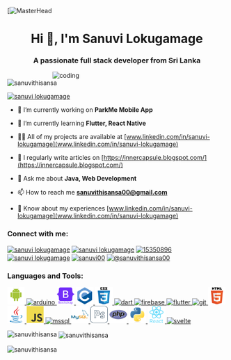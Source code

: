 [![MasterHead](https://blogger.googleusercontent.com/img/b/R29vZ2xl/AVvXsEge-4jCfxiQBwQZZgxtYqGsBK8WpnBAeSezfOgpu8MfYSjk3xbRm3xSrNGXgtM4MEKxH6yJmbTYf0HTQ7OLhrS0azd0gFNj2M-mkIxTbX6Nu3mUvBVNCc4vD1orCLxDC89s3kZRhtFhxVY/w1200-h630-p-k-no-nu/Screen+Shot+2019-11-27+at+4.55.24+PM.png)
<h1 align="center">Hi 👋, I'm Sanuvi Lokugamage</h1>
<h3 align="center">A passionate full stack developer from Sri Lanka</h3>
<img align="right" alt="coding" width="400" src="https://miro.medium.com/v2/resize:fit:1358/1*qdAW1TjCN57h1lbuuzvchg.gif">

<p align="left"> <img src="https://komarev.com/ghpvc/?username=sanuvithisansa&label=Profile%20views&color=0e75b6&style=flat" alt="sanuvithisansa" /> </p>

<p align="left"> <a href="https://twitter.com/sanuvi lokugamage" target="blank"><img src="https://img.shields.io/twitter/follow/sanuvi lokugamage?logo=twitter&style=for-the-badge" alt="sanuvi lokugamage" /></a> </p>

- 🔭 I’m currently working on **ParkMe Mobile App**

- 🌱 I’m currently learning **Flutter, React Native**

- 👨‍💻 All of my projects are available at [www.linkedin.com/in/sanuvi-lokugamage](www.linkedin.com/in/sanuvi-lokugamage)

- 📝 I regularly write articles on [https://innercapsule.blogspot.com/](https://innercapsule.blogspot.com/)

- 💬 Ask me about **Java, Web Development**

- 📫 How to reach me **sanuvithisansa00@gmail.com**

- 📄 Know about my experiences [www.linkedin.com/in/sanuvi-lokugamage](www.linkedin.com/in/sanuvi-lokugamage)

<h3 align="left">Connect with me:</h3>
<p align="left">
<a href="https://twitter.com/sanuvi lokugamage" target="blank"><img align="center" src="https://raw.githubusercontent.com/rahuldkjain/github-profile-readme-generator/master/src/images/icons/Social/twitter.svg" alt="sanuvi lokugamage" height="30" width="40" /></a>
<a href="https://linkedin.com/in/sanuvi lokugamage" target="blank"><img align="center" src="https://raw.githubusercontent.com/rahuldkjain/github-profile-readme-generator/master/src/images/icons/Social/linked-in-alt.svg" alt="sanuvi lokugamage" height="30" width="40" /></a>
<a href="https://stackoverflow.com/users/15350896" target="blank"><img align="center" src="https://raw.githubusercontent.com/rahuldkjain/github-profile-readme-generator/master/src/images/icons/Social/stack-overflow.svg" alt="15350896" height="30" width="40" /></a>
<a href="https://fb.com/sanuvi lokugamage" target="blank"><img align="center" src="https://raw.githubusercontent.com/rahuldkjain/github-profile-readme-generator/master/src/images/icons/Social/facebook.svg" alt="sanuvi lokugamage" height="30" width="40" /></a>
<a href="https://instagram.com/sanuvi00" target="blank"><img align="center" src="https://raw.githubusercontent.com/rahuldkjain/github-profile-readme-generator/master/src/images/icons/Social/instagram.svg" alt="sanuvi00" height="30" width="40" /></a>
<a href="https://www.hackerrank.com/@sanuvithisansa00" target="blank"><img align="center" src="https://raw.githubusercontent.com/rahuldkjain/github-profile-readme-generator/master/src/images/icons/Social/hackerrank.svg" alt="@sanuvithisansa00" height="30" width="40" /></a>
</p>

<h3 align="left">Languages and Tools:</h3>
<p align="left"> <a href="https://developer.android.com" target="_blank" rel="noreferrer"> <img src="https://raw.githubusercontent.com/devicons/devicon/master/icons/android/android-original-wordmark.svg" alt="android" width="40" height="40"/> </a> <a href="https://www.arduino.cc/" target="_blank" rel="noreferrer"> <img src="https://cdn.worldvectorlogo.com/logos/arduino-1.svg" alt="arduino" width="40" height="40"/> </a> <a href="https://getbootstrap.com" target="_blank" rel="noreferrer"> <img src="https://raw.githubusercontent.com/devicons/devicon/master/icons/bootstrap/bootstrap-plain-wordmark.svg" alt="bootstrap" width="40" height="40"/> </a> <a href="https://www.cprogramming.com/" target="_blank" rel="noreferrer"> <img src="https://raw.githubusercontent.com/devicons/devicon/master/icons/c/c-original.svg" alt="c" width="40" height="40"/> </a> <a href="https://www.w3schools.com/css/" target="_blank" rel="noreferrer"> <img src="https://raw.githubusercontent.com/devicons/devicon/master/icons/css3/css3-original-wordmark.svg" alt="css3" width="40" height="40"/> </a> <a href="https://dart.dev" target="_blank" rel="noreferrer"> <img src="https://www.vectorlogo.zone/logos/dartlang/dartlang-icon.svg" alt="dart" width="40" height="40"/> </a> <a href="https://firebase.google.com/" target="_blank" rel="noreferrer"> <img src="https://www.vectorlogo.zone/logos/firebase/firebase-icon.svg" alt="firebase" width="40" height="40"/> </a> <a href="https://flutter.dev" target="_blank" rel="noreferrer"> <img src="https://www.vectorlogo.zone/logos/flutterio/flutterio-icon.svg" alt="flutter" width="40" height="40"/> </a> <a href="https://git-scm.com/" target="_blank" rel="noreferrer"> <img src="https://www.vectorlogo.zone/logos/git-scm/git-scm-icon.svg" alt="git" width="40" height="40"/> </a> <a href="https://www.w3.org/html/" target="_blank" rel="noreferrer"> <img src="https://raw.githubusercontent.com/devicons/devicon/master/icons/html5/html5-original-wordmark.svg" alt="html5" width="40" height="40"/> </a> <a href="https://www.java.com" target="_blank" rel="noreferrer"> <img src="https://raw.githubusercontent.com/devicons/devicon/master/icons/java/java-original.svg" alt="java" width="40" height="40"/> </a> <a href="https://developer.mozilla.org/en-US/docs/Web/JavaScript" target="_blank" rel="noreferrer"> <img src="https://raw.githubusercontent.com/devicons/devicon/master/icons/javascript/javascript-original.svg" alt="javascript" width="40" height="40"/> </a> <a href="https://www.microsoft.com/en-us/sql-server" target="_blank" rel="noreferrer"> <img src="https://www.svgrepo.com/show/303229/microsoft-sql-server-logo.svg" alt="mssql" width="40" height="40"/> </a> <a href="https://www.mysql.com/" target="_blank" rel="noreferrer"> <img src="https://raw.githubusercontent.com/devicons/devicon/master/icons/mysql/mysql-original-wordmark.svg" alt="mysql" width="40" height="40"/> </a> <a href="https://www.photoshop.com/en" target="_blank" rel="noreferrer"> <img src="https://raw.githubusercontent.com/devicons/devicon/master/icons/photoshop/photoshop-line.svg" alt="photoshop" width="40" height="40"/> </a> <a href="https://www.php.net" target="_blank" rel="noreferrer"> <img src="https://raw.githubusercontent.com/devicons/devicon/master/icons/php/php-original.svg" alt="php" width="40" height="40"/> </a> <a href="https://www.python.org" target="_blank" rel="noreferrer"> <img src="https://raw.githubusercontent.com/devicons/devicon/master/icons/python/python-original.svg" alt="python" width="40" height="40"/> </a> <a href="https://reactjs.org/" target="_blank" rel="noreferrer"> <img src="https://raw.githubusercontent.com/devicons/devicon/master/icons/react/react-original-wordmark.svg" alt="react" width="40" height="40"/> </a> <a href="https://svelte.dev" target="_blank" rel="noreferrer"> <img src="https://upload.wikimedia.org/wikipedia/commons/1/1b/Svelte_Logo.svg" alt="svelte" width="40" height="40"/> </a> </p>

<p><img align="left" src="https://github-readme-stats.vercel.app/api/top-langs?username=sanuvithisansa&show_icons=true&locale=en&layout=compact" alt="sanuvithisansa" /></p>

<p>&nbsp;<img align="center" src="https://github-readme-stats.vercel.app/api?username=sanuvithisansa&show_icons=true&locale=en" alt="sanuvithisansa" /></p>

<p><img align="center" src="https://github-readme-streak-stats.herokuapp.com/?user=sanuvithisansa&" alt="sanuvithisansa" /></p>
